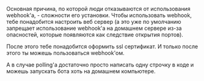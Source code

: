 Основная причина, по которой люди отказываются от использования webhook'а, - сложности его установки. Чтобы использовать webhook, тебе понадобится настроить веб сервер (а это уже по умолчанию запрещает использование webhook'а на домашнем сервере из-за опасностей, которые появляются как следствие открытия портов).

После этого тебе понадобится оформить ssl сертификат. И только после этого ты можешь пользоваться webhook'ом. 

А в случае polling'а достаточно просто написать одну строчку в коде и можешь запускать бота хоть на домашнем компьютере.